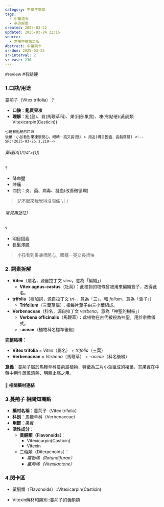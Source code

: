 ```yaml
---
category: 中藥生藥學
tags:
  - 中藥詞卡
  - 辛涼解表
created: 2025-03-22
updated: 2025-03-24 22:16
source:
  - 常用中藥第二版
Abstract: 中藥詞卡
sr-due: 2025-03-26
sr-interval: 2
sr-ease: 230
---
```

#review #有點硬
### 1.口訣/用途
蔓荊子（Vitex trifolia）
?
- **口訣**：**亂買果凍**
- **理解**：亂(蔓)、買(馬鞭草科)、果(用部果實)、凍(有點硬)(黃酮類Vitexicarpin(Casticin))
> 
	也是有點硬的口訣
	後續：小孩看到果凍很開心，眼睛一亮又長很快 > 用途(明目固齒、長髮澤肌) <!--SR:!2025-03-25,1,210-->

###### 藥理(3[1/1/4'>f1])
?
- 降血壓
- 陣痛
- 四抗：炎、菌、病毒、凝血(改善微循環)
> 記不起來我覺得沒關係 \ | / <!--SR:!2025-03-26,2,230-->

###### 常見用途(2)
?
- 明目固齒
- 長髮澤肌
> 小孩看到果凍很開心，眼睛一亮又長很快 <!--SR:!2025-03-27,3,250-->


### 2. 詞素拆解

- **Vitex**（屬名，源自拉丁文 *vieo*，意為「編織」）
  - **Vitex agnus-castus**（牡荊）：此植物的枝條曾被用來編織籃子，故得此名。
- **trifolia**（種加詞，源自拉丁文 *tri-*，意為「三」，和 *folium*，意為「葉子」）
  - **Trifolium**（三葉草屬）：指每片葉子由三小葉組成。
- **Verbenaceae**（科名，源自拉丁文 *verbena*，意為「神聖的樹枝」）
  - **Verbena officinalis**（馬鞭草）：此植物在古代被視為神聖，用於宗教儀式。
  - **-aceae**（植物科名標準後綴）

**完整結構：**

- **Vitex trifolia** = *Vitex*（屬名） + *trifolia*（三葉）
- **Verbenaceae** = *Verbena*（馬鞭草） + *-aceae*（科名後綴）

**意義**：蔓荊子屬於馬鞭草科蔓荊屬植物，特徵為三片小葉組成的複葉，其果實在中藥中用作疏風清熱、明目止痛之用。 



#### 📌 相關藥材連結






### 3.蔓荊子 相關知識點
- **藥材名稱**：蔓荊子（Vitex trifolia）
- **科別**：馬鞭草科（Verbenaceae）
- **用部**：果實
- **活性成分**：
  - **黃酮類（Flavonoids）**：
	- Vitexicarpin(Casticin)
	- Vitexin
  - 二萜類（Diterpenoids）：
    - *羅勒烯（Rotundifuran）*
    - *蔓荊烯（Vitexilactone）*



### 4.閃卡區


- 黃酮類（Flavonoids）::Vitexicarpin(Casticin)

- Vitexin藥材和類別::蔓荊子的黃酮類